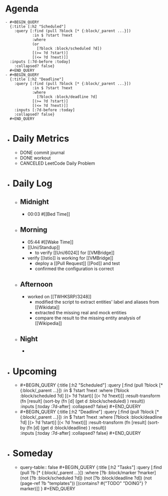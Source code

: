 # Agenda
	- #+BEGIN_QUERY
	  {:title [:h2 "Scheduled"]
	    :query [:find (pull ?block [* {:block/_parent ...}])
	            :in $ ?start ?next
	            :where
	            (or
	              [?block :block/scheduled ?d])
	            [(>= ?d ?start)]
	            [(<= ?d ?next)]]
	  :inputs [:7d-before :today]
	    :collapsed? false}
	  #+END_QUERY
	- #+BEGIN_QUERY
	  {:title [:h2 "Deadline"]
	    :query [:find (pull ?block [* {:block/_parent ...}])
	            :in $ ?start ?next
	            :where
	              [?block :block/deadline ?d]
	            [(>= ?d ?start)]
	            [(<= ?d ?next)]]
	    :inputs [:7d-before :today]
	    :collapsed? false}
	  #+END_QUERY
- # Daily Metrics
	- DONE commit journal
	- DONE workout
	- CANCELED LeetCode Daily Problem
- # Daily Log
	- ## Midnight
		- 00:03 #[[Bed Time]]
	- ## Morning
		- 05:44 #[[Wake Time]]
		- [[Uni/Standup]]
			- to verify [[Uni/6024]] for [[VMBridge]]
		- verify [[Istio]] is working for [[VMBridge]]
			- deploy a [[Pull Request]] [[Pod]] and test
			- confirmed the configuration is correct
	- ## Afternoon
		- worked on [[TWHKSRP/3248]]
			- modified the script to extract entities' label and aliases from [[Wikidata]]
			- extracted the missing real and mock entities
			- compare the result to the missing entity analysis of [[Wikipedia]]
	- ## Night
		-
- # Upcoming
	- #+BEGIN_QUERY
	  {:title [:h2 "Scheduled"]
	    :query [:find (pull ?block [* {:block/_parent ...}])
	            :in $ ?start ?next
	            :where
	              [?block :block/scheduled ?d]
	            [(> ?d ?start)]
	            [(< ?d ?next)]]
	  :result-transform (fn [result]
	                          (sort-by (fn [d]
	                                     (get d :block/scheduled) ) result))    
	  :inputs [:today :7d-after]
	    :collapsed? false}
	  #+END_QUERY
	- #+BEGIN_QUERY
	  {:title [:h2 "Deadline"]
	    :query [:find (pull ?block [* {:block/_parent ...}])
	            :in $ ?start ?next
	            :where
	              [?block :block/deadline ?d]
	            [(> ?d ?start)]
	            [(< ?d ?next)]]
	  :result-transform (fn [result]
	                          (sort-by (fn [d]
	                                     (get d :block/deadline) ) result))    
	  :inputs [:today :7d-after]
	    :collapsed? false}
	  #+END_QUERY
- # Someday
	- query-table:: false
	  #+BEGIN_QUERY
	  {:title [:h2 "Tasks"]
	   :query [:find (pull ?b [* {:block/_parent ...}])
	          :where
	          [?b :block/marker ?marker]
	          (not [?b :block/scheduled ?d])
	          (not [?b :block/deadline ?d])
	  (not (page-ref ?b "templates"))
	          [(contains? #{"TODO" "DOING"} ?marker)]]
	  }
	  #+END_QUERY